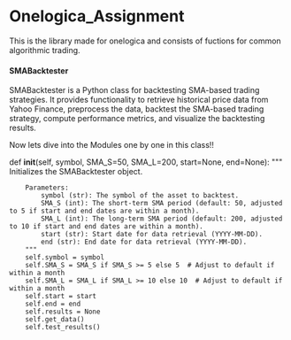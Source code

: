 # Onelogica_Assignment
This is the library made for onelogica and consists of fuctions for common algorithmic trading. 

#### SMABacktester

SMABacktester is a Python class for backtesting SMA-based trading strategies. It provides functionality to retrieve historical price data from Yahoo Finance, preprocess the data, backtest the SMA-based trading strategy, compute performance metrics, and visualize the backtesting results.


Now lets dive into the Modules one by one in this class!!

def __init__(self, symbol, SMA_S=50, SMA_L=200, start=None, end=None):
        """
        Initializes the SMABacktester object.
        
        Parameters:
            symbol (str): The symbol of the asset to backtest.
            SMA_S (int): The short-term SMA period (default: 50, adjusted to 5 if start and end dates are within a month).
            SMA_L (int): The long-term SMA period (default: 200, adjusted to 10 if start and end dates are within a month).
            start (str): Start date for data retrieval (YYYY-MM-DD).
            end (str): End date for data retrieval (YYYY-MM-DD).
        """
        self.symbol = symbol
        self.SMA_S = SMA_S if SMA_S >= 5 else 5  # Adjust to default if within a month
        self.SMA_L = SMA_L if SMA_L >= 10 else 10  # Adjust to default if within a month
        self.start = start
        self.end = end
        self.results = None
        self.get_data()
        self.test_results()


